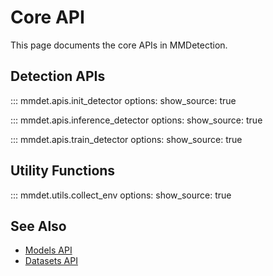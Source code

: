 # Core API

This page documents the core APIs in MMDetection.

## Detection APIs

::: mmdet.apis.init_detector
    options:
      show_source: true

::: mmdet.apis.inference_detector
    options:
      show_source: true

::: mmdet.apis.train_detector
    options:
      show_source: true

## Utility Functions

::: mmdet.utils.collect_env
    options:
      show_source: true

## See Also

- [Models API](models.md)
- [Datasets API](datasets.md)
